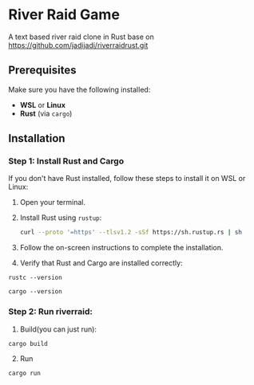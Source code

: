 # River Raid Game

A text based river raid clone in Rust base on https://github.com/jadijadi/riverraidrust.git

## Prerequisites

Make sure you have the following installed:

- **WSL** or **Linux**
- **Rust** (via `cargo`)

## Installation

### Step 1: Install Rust and Cargo

If you don't have Rust installed, follow these steps to install it on WSL or Linux:

1. Open your terminal.
2. Install Rust using `rustup`:

   ```bash
   curl --proto '=https' --tlsv1.2 -sSf https://sh.rustup.rs | sh

   ```

3. Follow the on-screen instructions to complete the installation.
4. Verify that Rust and Cargo are installed correctly:

```
rustc --version
```
```
cargo --version
```

### Step 2: Run riverraid:

1. Build(you can just run):
```
cargo build
```

2. Run
```
cargo run
```
